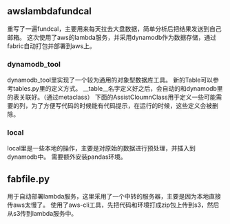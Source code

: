 ## awslambdafundcal

重写了一遍fundcal，主要用来每天拉去大盘数据，简单分析后把结果发送到自己邮箱。
这次使用了aws的lambda服务，并采用dynamodb作为数据存储，通过fabric自动打包并部署到aws上。

### dynamodb_tool
dynamodb_tool里实现了一个较为通用的对象型数据库工具。
新的Table可以参考tables.py里的定义方式。
__table__名字定义好之后，会自动的和dynamodb里的表关联好。（通过metaclass）
下面的AssistCloumnClass用于定义一些可能需要的列，为了方便写代码的时候能有代码提示，在运行的时候，这些定义会被删除。

### local
local里是一些本地的操作，主要是对原始的数据进行预处理，并插入到dynamodb中。
需要额外安装pandas环境。


## fabfile.py
用于自动部署lambda服务，这里采用了一个中转的服务器，主要是因为本地直接传aws太慢了。
使用了aws-cli工具，先把代码和环境打成zip包上传到s3，然后从s3传到lambda服务中。

